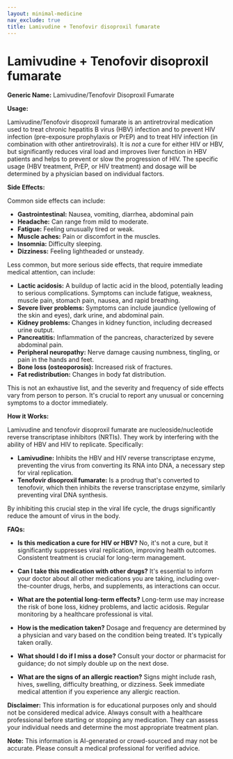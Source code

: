 ```yaml
---
layout: minimal-medicine
nav_exclude: true
title: Lamivudine + Tenofovir disoproxil fumarate
---
```


# Lamivudine + Tenofovir disoproxil fumarate

**Generic Name:** Lamivudine/Tenofovir Disoproxil Fumarate

**Usage:**

Lamivudine/Tenofovir disoproxil fumarate is an antiretroviral medication used to treat chronic hepatitis B virus (HBV) infection and to prevent HIV infection (pre-exposure prophylaxis or PrEP) and to treat HIV infection (in combination with other antiretrovirals).  It is *not* a cure for either HIV or HBV, but significantly reduces viral load and improves liver function in HBV patients and helps to prevent or slow the progression of HIV.  The specific usage (HBV treatment, PrEP, or HIV treatment) and dosage will be determined by a physician based on individual factors.

**Side Effects:**

Common side effects can include:

* **Gastrointestinal:** Nausea, vomiting, diarrhea, abdominal pain
* **Headache:**  Can range from mild to moderate.
* **Fatigue:** Feeling unusually tired or weak.
* **Muscle aches:**  Pain or discomfort in the muscles.
* **Insomnia:** Difficulty sleeping.
* **Dizziness:** Feeling lightheaded or unsteady.

Less common, but more serious side effects, that require immediate medical attention, can include:

* **Lactic acidosis:** A buildup of lactic acid in the blood, potentially leading to serious complications. Symptoms can include fatigue, weakness, muscle pain, stomach pain, nausea, and rapid breathing.
* **Severe liver problems:** Symptoms can include jaundice (yellowing of the skin and eyes), dark urine, and abdominal pain.
* **Kidney problems:**  Changes in kidney function, including decreased urine output.
* **Pancreatitis:** Inflammation of the pancreas, characterized by severe abdominal pain.
* **Peripheral neuropathy:** Nerve damage causing numbness, tingling, or pain in the hands and feet.
* **Bone loss (osteoporosis):**  Increased risk of fractures.
* **Fat redistribution:** Changes in body fat distribution.


This is not an exhaustive list, and the severity and frequency of side effects vary from person to person. It's crucial to report any unusual or concerning symptoms to a doctor immediately.

**How it Works:**

Lamivudine and tenofovir disoproxil fumarate are nucleoside/nucleotide reverse transcriptase inhibitors (NRTIs).  They work by interfering with the ability of HBV and HIV to replicate.  Specifically:

* **Lamivudine:**  Inhibits the HBV and HIV reverse transcriptase enzyme, preventing the virus from converting its RNA into DNA, a necessary step for viral replication.
* **Tenofovir disoproxil fumarate:**  Is a prodrug that's converted to tenofovir, which then inhibits the reverse transcriptase enzyme, similarly preventing viral DNA synthesis.

By inhibiting this crucial step in the viral life cycle, the drugs significantly reduce the amount of virus in the body.


**FAQs:**

* **Is this medication a cure for HIV or HBV?** No, it's not a cure, but it significantly suppresses viral replication, improving health outcomes.  Consistent treatment is crucial for long-term management.

* **Can I take this medication with other drugs?**  It's essential to inform your doctor about all other medications you are taking, including over-the-counter drugs, herbs, and supplements, as interactions can occur.

* **What are the potential long-term effects?** Long-term use may increase the risk of bone loss, kidney problems, and lactic acidosis. Regular monitoring by a healthcare professional is vital.

* **How is the medication taken?**  Dosage and frequency are determined by a physician and vary based on the condition being treated. It's typically taken orally.

* **What should I do if I miss a dose?** Consult your doctor or pharmacist for guidance; do not simply double up on the next dose.

* **What are the signs of an allergic reaction?**  Signs might include rash, hives, swelling, difficulty breathing, or dizziness.  Seek immediate medical attention if you experience any allergic reaction.


**Disclaimer:** This information is for educational purposes only and should not be considered medical advice.  Always consult with a healthcare professional before starting or stopping any medication. They can assess your individual needs and determine the most appropriate treatment plan.


**Note:** This information is AI-generated or crowd-sourced and may not be accurate. Please consult a medical professional for verified advice.